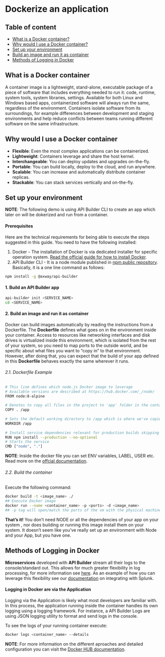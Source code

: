 # Dockerize an application

## Table of content

*	[What is a Docker container?](#what-is-a-docker-container)
*	[Why would I use a Docker container?](#why-would-i-use-a-docker-container)
*	[Set up your environment](#set-up-your-environment)
*	[Build an image and run it as container](#build-an-image-and-run-it-as-container)
*	[Methods of Logging in Docker](#methods-of-logging-in-docker)
## What is a Docker container

A container image is a lightweight, stand-alone, executable package of a piece of software that includes everything needed to run it: code, runtime, system tools, system libraries, settings. Available for both Linux and Windows based apps, containerized software will always run the same, regardless of the environment. Containers isolate software from its surroundings, for example differences between development and staging environments and help reduce conflicts between teams running different software on the same infrastructure.

## Why would I use a Docker container

* __Flexible__: Even the most complex applications can be containerized.
* __Lightweight__: Containers leverage and share the host kernel.
* __Interchangeable__: You can deploy updates and upgrades on-the-fly.
* __Portable__: You can build locally, deploy to the cloud, and run anywhere.
* __Scalable__: You can increase and automatically distribute container replicas.
* __Stackable__: You can stack services vertically and on-the-fly.

## Set up your environment
__NOTE__: The following demo is using API Builder CLI to create an app which later on will be dokerized and run from a container.

#### Prerequisites

Here are the technical requirements for being able to execute the steps suggested in this guide. You need to have the following installed:

1. Docker - The installation of Docker is via dedicated installer for specific operation system. [Read the official guide for how to install Docker](https://docs.docker.com/install/).
1. API Builder CLI - It is a node module published in [npm public repository](https://www.npmjs.com/package/@axway/api-builder). Basically, it is a one line command as follows:

```sh
npm install -g @axway/api-builder
```

#### 1. Build an API Builder app
```sh
api-builder init <SERVICE_NAME>
cd <SERVICE_NAME>
```
#### 2. Build an image and run it as container
Docker can build images automatically by reading the instructions from a Dockerfile. The __Dockerfile__ defines what goes on in the environment inside your container. Access to resources like networking interfaces and disk drives is virtualized inside this environment, which is isolated from the rest of your system, so you need to map ports to the outside world, and be specific about what files you want to “copy in” to that environment. However, after doing that, you can expect that the build of your app defined in this __Dockerfile__ behaves exactly the same wherever it runs.

###### 2.1. Dockerfile Example
```sh
# This line defines which node.js Docker image to leverage
# Available versions are described at https://hub.docker.com/_/node/
FROM node:8-alpine
 
# Denotes to copy all files in the project to 'app' folder in the container
COPY . /app
 
# Sets the default working directory to /app which is where we've copied the project files to.
WORKDIR /app
 
# Install service dependencies relevant for production builds skipping all development dependencies.
RUN npm install --production --no-optional
# Starts the service
CMD ["node", "."]
```
__NOTE__: Inside the docker file you can set ENV variables, LABEL, USER etc. Read more on the [offcial documentation](https://docs.docker.com/engine/reference/builder/#usage). 
###### 2.2. Build the container
Execute the following command:
```sh
docker build -t <image_name> ./
## Execute Docker image
docker run --name <container_name> -p <ports> -d <image_name>
## -p tag will open/match the ports of the vm with the physical machine
```

__That’s it!__ You don’t need NODE or all the dependencies of your app on your system , nor does building or running this image install them on your system. It doesn’t seem like you’ve really set up an environment with Node and your App, but you have one.

## Methods of Logging in Docker
__Microservices__ developed with __API Builder__ stream all their logs to the console/standard out. This allows for much greater flexibility in log processing, for more information see [here](http://12factor.net/logs). 
As an example of how you can leverage this flexibility see our [documentation](https://techweb.axway.com/confluence/display/RDAPI/API+Builder+-+Export+API+Builder+Logs+into+a+Data+Store#APIBuilder-ExportAPIBuilderLogsintoaDataStore-Docker/Splunk) on integrating with Splunk. 

#### Logging in Docker are via the Application

Logging via the Application is likely what most developers are familiar with. In this process, the application running inside the container handles its own logging using a logging framework. For instance, a API Builder Logs are using JSON logging utility to format and send logs in the console.

To see the logs of your running container execute:

```sh
docker logs <container_name> --details
```
__NOTE__: For more information on the different aproaches and detailed configuration you can visit the [Docker HUB documentation](https://docs.docker.com/config/containers/logging/).

